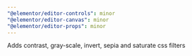 ```yaml
---
"@elementor/editor-controls": minor
"@elementor/editor-canvas": minor
"@elementor/editor-props": minor
---
```


Adds contrast, gray-scale, invert, sepia and saturate css filters
